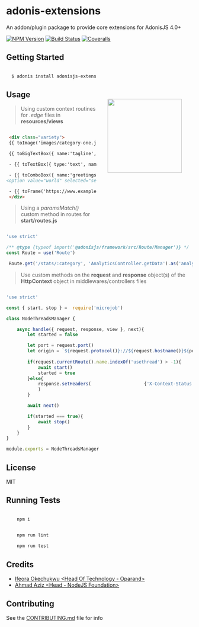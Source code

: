 # adonis-extensions
An addon/plugin package to provide core extensions for AdonisJS 4.0+

[![NPM Version][npm-image]][npm-url]
[![Build Status][travis-image]][travis-url]
[![Coveralls][coveralls-image]][coveralls-url]

<img src="http://res.cloudinary.com/adonisjs/image/upload/q_100/v1497112678/adonis-purple_pzkmzt.svg" width="200px" align="right" hspace="30px" vspace="140px">

## Getting Started

```bash

  $ adonis install adonisjs-extensions

```

## Usage

>Using custom context routines for _.edge_ files in **resources/views**

```html

 <div class="variety">
 {{ toImage('images/category-one.jpg', { alt: 'ahoy everyone' }) }} <!-- <img src="/images/category-one.jpg" alt="ahoy everyone"> -->

 {{ toBigTextBox({ name:'tagline', className:'form-box' }, 'Just Say Hi!') }} <!-- <textarea class="form-box" name="tagline">Just Say Hi!</textarea> -->

 - {{ toTextBox({ type:'text', name:'description', placeholder:'Enter Text...', className:'border form-input' }, 'Always opened') }} <!-- <input class="border form-input" name="description" type="text" placeholder="Enter Text..." value="Always opened"> -->

 - {{ toComboBox({ name:'greetings' }, [{text:'Hello',value:'hello'}, {text:'World',value:'world',selected:true}]) }} <!-- <select name="greeting"><option value="hello">Hello</option>
<option value="world" selected="selected">World</option></select> -->

 - {{ toFrame('https://www.example.com', { scrolling:'no' }) }}  <!-- <iframe src="https://www.example.com" scrolling="no"></iframe> -->
 </div>

```

>Using a _paramsMatch()_ custom method in routes for **start/routes.js**

```js

'use strict'

/** @type {typeof import('@adonisjs/framework/src/Route/Manager')} */
const Route = use('Route')

 Route.get('/stats/:category', 'AnalyticsController.getData').as('analytics.stats').paramsMatch({category:/^([a-f0-9]{19})$/})

```

>Use custom methods on the **request** and **response** object(s) of the **HttpContext** object in middlewares/controllers files

```js

'use strict'

const { start, stop } =  require('microjob')

class NodeThreadsManager {

    async handle({ request, response, view }, next){
	    let started = false

        let port = request.port()
        let origin = `${request.protocol()}://${request.hostname()}${port?':'+port:''}`
        
        if(request.currentRoute().name.indexOf('usethread') > -1){
		    await start()
		    started = true
	    }else{
            response.setHeaders(                    {'X-Context-Status':'1'}
            )
        }

        await next()

	    if(started === true){
		    await stop()
	    }
    }
}

module.exports = NodeThreadsManager

```

## License

MIT

## Running Tests

```bash

    npm i

```

```bash

    npm run lint
    
    npm run test

```

## Credits

- [Ifeora Okechukwu <Head Of Technology - Oparand>](https://twitter.com/isocroft)
- [Ahmad Aziz <Head - NodeJS Foundation>](https://instagram.com/dev_amaz)
    
## Contributing

See the [CONTRIBUTING.md](https://github.com/stitchng/adonis-extensions/blob/master/CONTRIBUTING.md) file for info

[npm-image]: https://img.shields.io/npm/v/adonisjs-extensions.svg?style=flat-square
[npm-url]: https://npmjs.org/package/adonisjs-extensions

[travis-image]: https://img.shields.io/travis/stitchng/adonis-extensions/master.svg?style=flat-square
[travis-url]: https://travis-ci.org/stitchng/adonis-extensions

[coveralls-image]: https://img.shields.io/coveralls/stitchng/adonis-extensions/develop.svg?style=flat-square

[coveralls-url]: https://coveralls.io/github/stitchng/adonis-extensions
